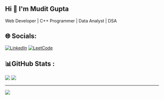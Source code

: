 ## Hi 👋 I'm Mudit Gupta

Web Developer | C++ Programmer | Data Analyst | DSA


## 🌐 Socials:
[![LinkedIn](https://img.shields.io/badge/LinkedIn-%230077B5.svg?logo=linkedin&logoColor=white)](https://www.linkedin.com/in/mudit-gupta-830720227/)
[![LeetCode](https://img.shields.io/badge/LeetCode-%231DA1F2.svg?logo=Leetcode&logoColor=white)](https://leetcode.com/u/opguptamudit27/_)



## 📊GitHub Stats :

![](https://github-readme-streak-stats.herokuapp.com/?user=guptamudit&theme=radical&hide_border=false)
![](https://github-readme-stats.vercel.app/api/top-langs/?username=guptamudit&theme=radical&hide_border=false&include_all_commits=false&count_private=false&layout=compact)

---
[![](https://visitcount.itsvg.in/api?id=guptamudit&icon=0&color=12)](https://visitcount.itsvg.in)





